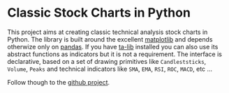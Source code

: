 # Classic Stock Charts in Python

This project aims at creating classic
technical analysis stock charts in Python.
The library is built around the excellent 
[matplotlib](https://github.com/matplotlib/matplotlib)
and depends otherwize only on
[pandas](https://github.com/pandas-dev/pandas). If you have
[ta-lib](https://github.com/mrjbq7/ta-lib)
installed you can also use its abstract functions as indicators but it is not a requirement. 
The interface is declarative, based on a set of drawing primitives
like `Candleststicks`, `Volume`, `Peaks`
and technical indicators
like `SMA`, `EMA`, `RSI`, `ROC`, `MACD`, etc ...

Follow though to the [github project](https://github.com/furechan/mplchart-proto).
